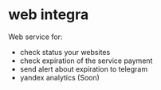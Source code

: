# web integra


Web service for:

- check status your websites
- check expiration of the service payment
- send alert about expiration to telegram
- yandex analytics (Soon)

